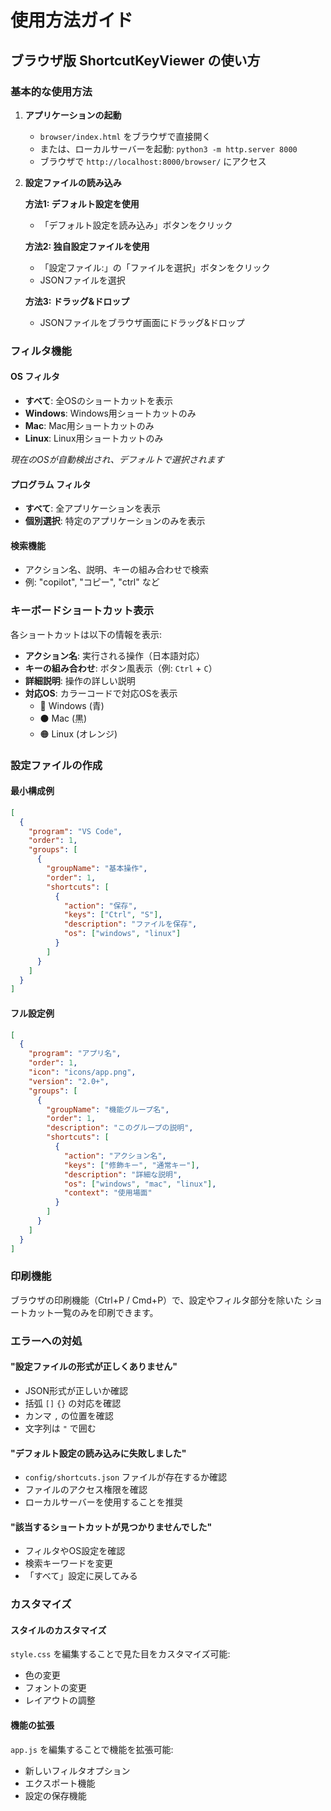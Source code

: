 # 使用方法ガイド

## ブラウザ版 ShortcutKeyViewer の使い方

### 基本的な使用方法

1. **アプリケーションの起動**
   - `browser/index.html` をブラウザで直接開く
   - または、ローカルサーバーを起動: `python3 -m http.server 8000`
   - ブラウザで `http://localhost:8000/browser/` にアクセス

2. **設定ファイルの読み込み**
   
   **方法1: デフォルト設定を使用**
   - 「デフォルト設定を読み込み」ボタンをクリック
   
   **方法2: 独自設定ファイルを使用**
   - 「設定ファイル:」の「ファイルを選択」ボタンをクリック
   - JSONファイルを選択
   
   **方法3: ドラッグ&ドロップ**
   - JSONファイルをブラウザ画面にドラッグ&ドロップ

### フィルタ機能

#### OS フィルタ
- **すべて**: 全OSのショートカットを表示
- **Windows**: Windows用ショートカットのみ
- **Mac**: Mac用ショートカットのみ  
- **Linux**: Linux用ショートカットのみ

*現在のOSが自動検出され、デフォルトで選択されます*

#### プログラム フィルタ
- **すべて**: 全アプリケーションを表示
- **個別選択**: 特定のアプリケーションのみを表示

#### 検索機能
- アクション名、説明、キーの組み合わせで検索
- 例: "copilot", "コピー", "ctrl" など

### キーボードショートカット表示

各ショートカットは以下の情報を表示:

- **アクション名**: 実行される操作（日本語対応）
- **キーの組み合わせ**: ボタン風表示（例: `Ctrl` + `C`）
- **詳細説明**: 操作の詳しい説明
- **対応OS**: カラーコードで対応OSを表示
  - 🔵 Windows (青)
  - ⚫ Mac (黒)  
  - 🟠 Linux (オレンジ)

### 設定ファイルの作成

#### 最小構成例
```json
[
  {
    "program": "VS Code",
    "order": 1,
    "groups": [
      {
        "groupName": "基本操作",
        "order": 1,
        "shortcuts": [
          {
            "action": "保存",
            "keys": ["Ctrl", "S"],
            "description": "ファイルを保存",
            "os": ["windows", "linux"]
          }
        ]
      }
    ]
  }
]
```

#### フル設定例
```json
[
  {
    "program": "アプリ名",
    "order": 1,
    "icon": "icons/app.png",
    "version": "2.0+",
    "groups": [
      {
        "groupName": "機能グループ名",
        "order": 1,
        "description": "このグループの説明",
        "shortcuts": [
          {
            "action": "アクション名",
            "keys": ["修飾キー", "通常キー"],
            "description": "詳細な説明",
            "os": ["windows", "mac", "linux"],
            "context": "使用場面"
          }
        ]
      }
    ]
  }
]
```

### 印刷機能

ブラウザの印刷機能（Ctrl+P / Cmd+P）で、設定やフィルタ部分を除いた
ショートカット一覧のみを印刷できます。

### エラーへの対処

#### "設定ファイルの形式が正しくありません"
- JSON形式が正しいか確認
- 括弧 `[]` `{}` の対応を確認
- カンマ `,` の位置を確認
- 文字列は `"` で囲む

#### "デフォルト設定の読み込みに失敗しました"
- `config/shortcuts.json` ファイルが存在するか確認
- ファイルのアクセス権限を確認
- ローカルサーバーを使用することを推奨

#### "該当するショートカットが見つかりませんでした"
- フィルタやOS設定を確認
- 検索キーワードを変更
- 「すべて」設定に戻してみる

### カスタマイズ

#### スタイルのカスタマイズ
`style.css` を編集することで見た目をカスタマイズ可能:
- 色の変更
- フォントの変更
- レイアウトの調整

#### 機能の拡張
`app.js` を編集することで機能を拡張可能:
- 新しいフィルタオプション
- エクスポート機能
- 設定の保存機能